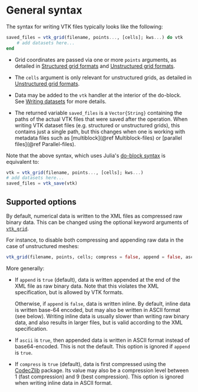 # General syntax

The syntax for writing VTK files typically looks like the following:

```julia
saved_files = vtk_grid(filename, points..., [cells]; kws...) do vtk
    # add datasets here...
end
```

- Grid coordinates are passed via one or more `points` arguments, as detailed in [Structured grid formats](@ref) and [Unstructured grid formats](@ref).

- The `cells` argument is only relevant for unstructured grids, as detailed in [Unstructured grid formats](@ref).

- Data may be added to the `vtk` handler at the interior of the do-block.
  See [Writing datasets](@ref) for more details.

- The returned variable `saved_files` is a `Vector{String}` containing the paths of the actual VTK files that were saved after the operation.
  When writing VTK dataset files (e.g. structured or unstructured grids), this contains just a single path, but this changes when one is working with metadata files such as [multiblock](@ref Multiblock-files) or [parallel files](@ref Parallel-files).

Note that the above syntax, which uses Julia's
[do-block syntax](https://docs.julialang.org/en/v1/manual/functions/#Do-Block-Syntax-for-Function-Arguments)
is equivalent to:

```julia
vtk = vtk_grid(filename, points..., [cells]; kws...)
# add datasets here...
saved_files = vtk_save(vtk)
```

## Supported options

By default, numerical data is written to the XML files as compressed raw binary
data.
This can be changed using the optional keyword arguments of [`vtk_grid`](@ref).

For instance, to disable both compressing and appending raw data in the case of
unstructured meshes:

``` julia
vtk_grid(filename, points, cells; compress = false, append = false, ascii = false)
```

More generally:

- If `append` is `true` (default), data is written appended at the end of the
  XML file as raw binary data.
  Note that this violates the XML specification, but is allowed by VTK formats.

  Otherwise, if `append` is `false`, data is written inline.
  By default, inline data is written base-64 encoded, but may also be written
  in ASCII format (see below).
  Writing inline data is usually slower than writing raw binary data, and also
  results in larger files, but is valid according to the XML specification.

- If `ascii` is `true`, then appended data is written in ASCII format instead
  of base64-encoded.
  This is not the default.
  This option is ignored if `append` is `true`.

- If `compress` is `true` (default), data is first compressed using the [CodecZlib](https://github.com/JuliaIO/CodecZlib.jl) package.
  Its value may also be a compression level between 1 (fast compression)
  and 9 (best compression).
  This option is ignored when writing inline data in ASCII format.
